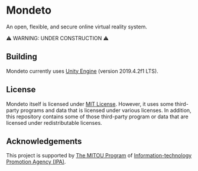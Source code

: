 # Mondeto
An open, flexible, and secure online virtual reality system.

⚠️ WARNING: UNDER CONSTRUCTION ⚠️

## Building
Mondeto currently uses [Unity Engine](https://unity.com/) (version 2019.4.2f1 LTS).

## License
Mondeto itself is licensed under [MIT License](LICENSE). However, it uses some third-party programs and data that is licensed under various licenses.
In addition, this repository contains some of those third-party program or data that are licensed under redistributable licenses.

## Acknowledgements
This project is supported by [The MITOU Program](https://www.ipa.go.jp/english/about/about_2_3.html) of [Information-technology Promotion Agency (IPA)](https://www.ipa.go.jp/index-e.html).